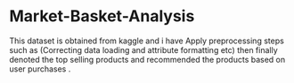 # Market-Basket-Analysis
This dataset is obtained from kaggle and i have Apply preprocessing steps such as (Correcting data loading and attribute formatting etc) then finally denoted the top selling products and recommended the products based on user purchases .
